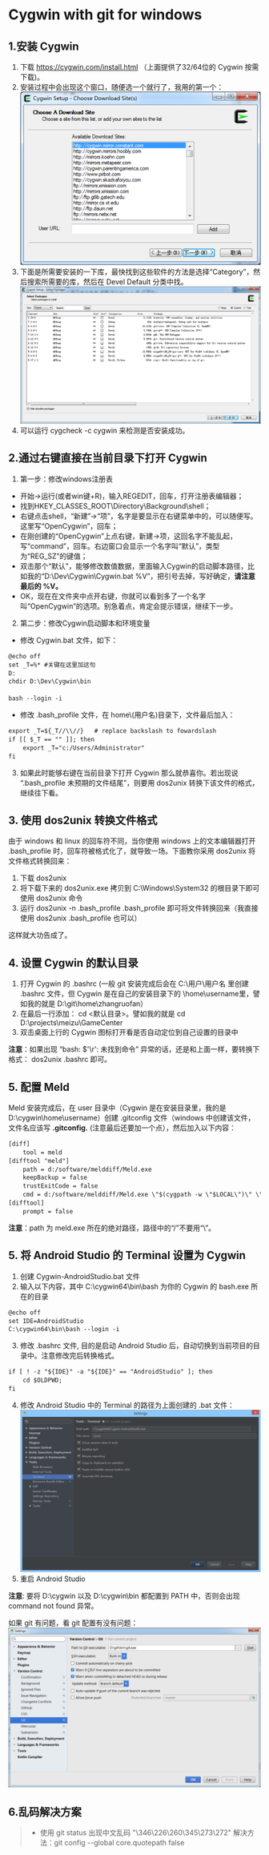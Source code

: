 # Cygwin with git for windows

## 1.安装 Cygwin
1. 下载 https://cygwin.com/install.html （上面提供了32/64位的  Cygwin 按需下载)。
2. 安装过程中会出现这个窗口，随便选一个就行了，我用的第一个：![img](img/web.png)
3. 下面是所需要安装的一下库，最快找到这些软件的方法是选择“Category”，然后搜索所需要的库，然后在 Devel Default 分类中找。![img](img/lib.png)
4. 可以运行 cygcheck -c cygwin 来检测是否安装成功。 

## 2.通过右键直接在当前目录下打开 Cygwin
1. 第一步：修改windows注册表
 + 开始->运行(或者win键+R)，输入REGEDIT，回车，打开注册表编辑器；
 + 找到HKEY_CLASSES_ROOT\Directory\Background\shell；
 + 右键点击shell，“新建”->“项”，名字是要显示在右键菜单中的，可以随便写。这里写“OpenCygwin”，回车；
 + 在刚创建的“OpenCygwin”上点右键，新建->项，这回名字不能乱起，写“command”，回车。右边窗口会显示一个名字叫“默认”，类型为“REG_SZ”的键值；
 + 双击那个“默认”，能够修改数值数据，里面输入Cygwin的启动脚本路径，比如我的“D:\Dev\Cygwin\Cygwin.bat %V”，把引号去掉，写好确定，**请注意最后的 %V。**
 + OK，现在在文件夹中点开右键，你就可以看到多了一个名字叫“OpenCygwin”的选项。别急着点，肯定会提示错误，继续下一步。
 

2. 第二步：修改Cygwin启动脚本和环境变量
 + 修改 Cygwin.bat 文件，如下：
```html
@echo off  
set _T=%* #关键在这里加这句  
D:  
chdir D:\Dev\Cygwin\bin  
  
bash --login -i  
```
 + 修改 .bash_profile 文件，在 home\\(用户名)目录下，文件最后加入： 
```html
export _T=${_T//\\//}   # replace backslash to fowardslash  
if [[ $_T == "" ]]; then  
    export _T="c:/Users/Administrator"  
fi  
```


3. 如果此时能够右键在当前目录下打开 Cygwin 那么就恭喜你。若出现说 “.bash_profile 未预期的文件结尾”，则要用 dos2unix 转换下该文件的格式，继续往下看。

## 3. 使用 dos2unix 转换文件格式
由于 windows 和 linux 的回车符不同，当你使用 windows 上的文本编辑器打开 .bash_profile 时，回车符被格式化了，就导致一场。下面教你采用 dos2unix 将文件格式转换回来：
1. 下载 dos2unix
2. 将下载下来的 dos2unix.exe 拷贝到 C:\Windows\System32 的根目录下即可使用 dos2unix 命令
3. 运行 dos2unix -n .bash_profile .bash_profile 即可将文件转换回来（我直接使用 dos2unix .bash_profile 也可以）

这样就大功告成了。

## 4. 设置 Cygwin 的默认目录
1. 打开 Cygwin 的 .bashrc (一般 git 安装完成后会在 C:\用户\用户名 里创建 .bashrc 文件，但 Cygwin 是在自己的安装目录下的 \home\username里，譬如我的就是 D:\git\home\zhangruofan）
2. 在最后一行添加： cd <默认目录>。譬如我的就是 cd D:\projects\meizu\GameCenter
3. 双击桌面上行的 Cygwin 图标打开看是否自动定位到自己设置的目录中

**注意**：如果出现 “bash: $'\r': 未找到命令” 异常的话，还是和上面一样，要转换下格式： dos2unix .bashrc 即可。

## 5. 配置 Meld
Meld 安装完成后，在 user 目录中（Cygwin 是在安装目录里，我的是 D:\cygwin\home\username）创建 .gitconfig 文件（windows 中创建该文件，文件名应该写 **.gitconfig.** (注意最后还要加一个点），然后加入以下内容：
```html
[diff]
	tool = meld
[difftool "meld"]
	path = d:/software/melddiff/Meld.exe
	keepBackup = false
	trustExitCode = false
	cmd = d:/software/melddiff/Meld.exe \"$(cygpath -w \"$LOCAL\")\" \"$(cygpath -w \"$REMOTE\")\"
[difftool]
	prompt = false

```
**注意**：path 为 meld.exe 所在的绝对路径，路径中的“/”不要用“\”。

## 5. 将 Android Studio 的 Terminal 设置为 Cygwin
1. 创建 Cygwin-AndroidStudio.bat 文件
2. 输入以下内容，其中 C:\cygwin64\bin\bash 为你的 Cygwin 的 bash.exe 所在的目录
 ```html
 @echo off
 set IDE=AndroidStudio
 C:\cygwin64\bin\bash --login -i
```
3. 修改 .bashrc 文件, 目的是启动 Android Studio 后，自动切换到当前项目的目录中。注意修改完后转换格式。
``` html
if [ ! -z "${IDE}" -a "${IDE}" == "AndroidStudio" ]; then
    cd $OLDPWD;
fi
```
4. 修改 Android Studio 中的 Terminal 的路径为上面创建的 .bat 文件：![img](img/terminal.png)
5. 重启 Android Studio

**注意**: 要将 D:\cygwin 以及 D:\cygwin\bin 都配置到 PATH 中，否则会出现 command not found 异常。    

如果 git 有问题，看 git 配置有没有问题：    
![img](img/git.png)

## 6.乱码解决方案
> + 使用 git status 出现中文乱码 "\346\226\260\345\273\272"
> 解决方法：git config --global core.quotepath false

